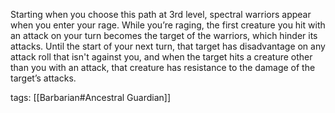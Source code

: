 Starting when you choose this path at 3rd level, spectral warriors appear when you enter your rage. While you’re raging, the first creature you hit with an attack on your turn becomes the target of the warriors, which hinder its attacks. Until the start of your next turn, that target has disadvantage on any attack roll that isn't against you, and when the target hits a creature other than you with an attack, that creature has resistance to the damage of the target’s attacks.

tags: [[Barbarian#Ancestral Guardian]]